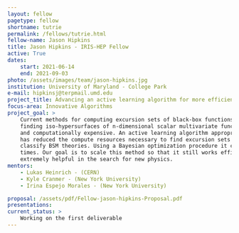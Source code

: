 ```yaml
---
layout: fellow
pagetype: fellow
shortname: tutrie
permalink: /fellows/tutrie.html
fellow-name: Jason Hipkins
title: Jason Hipkins - IRIS-HEP Fellow
active: True
dates: 
	start: 2021-06-14 
	end: 2021-09-03
photo: /assets/images/team/jason-hipkins.jpg
institution: University of Maryland - College Park
e-mail: hipkinsj@terpmail.umd.edu
project_title: Advancing an active learning algorithm for more efficient generation of Monte Carlo for exclusion plots
focus-area: Innovative Algorithms
project_goal: >
	Current methods for computing excursion sets of black-box functions (equivalently 
	finding iso-hypersurfaces of n-dimensional scalar multivariate functions) are embarrassingly parallel 
	and computationally expensive. An active learning algorithm appropriately named ‘excursion’ 
	has reduced the compute resources necessary to find excursion sets so that researchers can quickly 
	classify BSM theories. Using a Bayesian optimization procedure it can compute excursion sets in record 
	times. Our goal is to scale this method so that it still works efficiently in higher dimensions. It will be
	extremely helpful in the search for new physics.
mentors:
	- Lukas Heinrich - (CERN) 
	- Kyle Cranmer - (New York University) 
	- Irina Espejo Morales - (New York University) 

proposal: /assets/pdf/Fellow-jason-hipkins-Proposal.pdf
presentations:
current_status: >
	Working on the first deliverable
---
```

